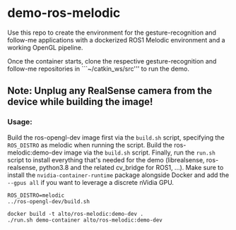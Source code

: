 # demo-ros-melodic

Use this repo to create the environment for the gesture-recognition and follow-me applications with a dockerized ROS1 Melodic environment and a working OpenGL pipeline.

Once the container starts, clone the respective gesture-recognition and follow-me repositories in ```~/catkin_ws/src''' to run the demo.

Note: Unplug any RealSense camera from the device while building the image!
---

### Usage:

Build the ros-opengl-dev image first via the `build.sh` script, specifying the `ROS_DISTRO` as melodic when running the script.
Build the ros-melodic:demo-dev image via the `build.sh` script.
Finally, run the `run.sh` script to install everything that's needed for the demo (librealsense, ros-realsense, python3.8 and the related cv_bridge for ROS1, ...). Make sure to install the `nvidia-container-runtime` package alongside Docker and add the `--gpus all` if you want to leverage a discrete nVidia GPU.

```shell
ROS_DISTRO=melodic
../ros-opengl-dev/build.sh

docker build -t alto/ros-melodic:demo-dev .
./run.sh demo-container alto/ros-melodic:demo-dev
```
